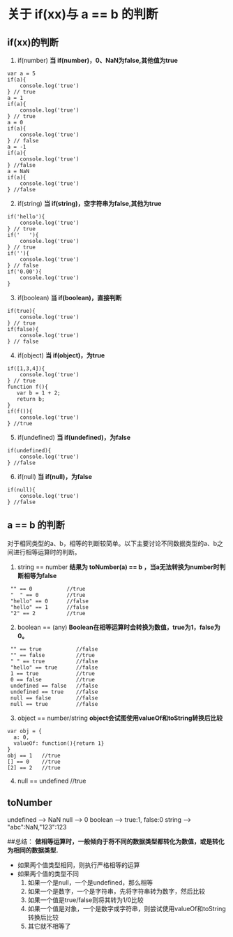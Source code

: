 # 关于 if(xx)与 a == b 的判断
## if(xx)的判断

1. if(number)
**当 if(number)，0、NaN为false,其他值为true**
```
var a = 5
if(a){
    console.log('true')
} // true
a = 1
if(a){
    console.log('true')
} // true
a = 0
if(a){
    console.log('true')
} // false
a = -1
if(a){
    console.log('true')
} //false
a = NaN
if(a){
    console.log('true')
} //false
```

2. if(string)
**当 if(string)，空字符串为false,其他为true**

```
if('hello'){
    console.log('true')
} // true
if('   '){
    console.log('true')
} // true
if(''){
    console.log('true')
} // false
if('0.00'){
    console.log('true')
}
```

3. if(boolean)
**当 if(boolean)，直接判断**

```
if(true){
    console.log('true')
} // true
if(false){
    console.log('true')
} // false
```

4. if(object)
**当 if(object)，为true**

```
if([1,3,4]){
    console.log('true')
} // true
function f(){
   var b = 1 + 2;
   return b; 
}
if(f()){
    console.log('true')
} //true
```

5. if(undefined)
**当 if(undefined)，为false**

```
if(undefined){
    console.log('true')
} //false
```

6. if(null)
**当 if(null)，为false**

```
if(null){
    console.log('true')
} //false
```

## a == b 的判断
对于相同类型的a、b，相等的判断较简单。以下主要讨论不同数据类型的a、b之间进行相等运算时的判断。

1. string == number
**结果为 toNumber(a) == b ，当a无法转换为number时判断相等为false**

```
 "" == 0           //true
 "  " == 0         //true
 "hello" == 0      //false
 "hello" == 1      //false
 "2" == 2          //true
```

2. boolean == (any)
**Boolean在相等运算时会转换为数值，true为1，false为0。**

```
 "" == true           //false
 "" == false          //true
 " " == true          //false
 "hello" == true      //false
 1 == true            //true
 0 == false           //true
 undefined == false   //false
 undefined == true    //false
 null == false        //false
 null == true         //false
```

3. object == number/string
**object会试图使用valueOf和toString转换后比较**

```
var obj = { 
  a: 0, 
  valueOf: function(){return 1} 
} 
obj == 1   //true
[] == 0    //true
[2] == 2   //true
```

4. null == undefined //true

## toNumber
undefined -->  NaN
null      -->  0
boolean   -->  true:1, false:0
string    -->  "abc":NaN,"123":123

##总结：
**做相等运算时，一般倾向于将不同的数据类型都转化为数值，或是转化为相同的数据类型.**
- 如果两个值类型相同，则执行严格相等的运算
- 如果两个值的类型不同
   1. 如果一个是null，一个是undefined，那么相等
   2. 如果一个是数字，一个是字符串，先将字符串转为数字，然后比较
   3. 如果一个值是true/false则将其转为1/0比较
   4. 如果一个值是对象，一个是数字或字符串，则尝试使用valueOf和toString转换后比较
   5. 其它就不相等了 